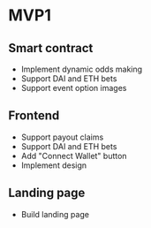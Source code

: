 # MVP1

## Smart contract

- Implement dynamic odds making
- Support DAI and ETH bets
- Support event option images

## Frontend

- Support payout claims
- Support DAI and ETH bets
- Add "Connect Wallet" button
- Implement design

## Landing page

- Build landing page

